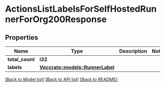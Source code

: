 # ActionsListLabelsForSelfHostedRunnerForOrg200Response

## Properties

Name | Type | Description | Notes
------------ | ------------- | ------------- | -------------
**total_count** | **i32** |  | 
**labels** | [**Vec<crate::models::RunnerLabel>**](runner-label.md) |  | 

[[Back to Model list]](../README.md#documentation-for-models) [[Back to API list]](../README.md#documentation-for-api-endpoints) [[Back to README]](../README.md)



